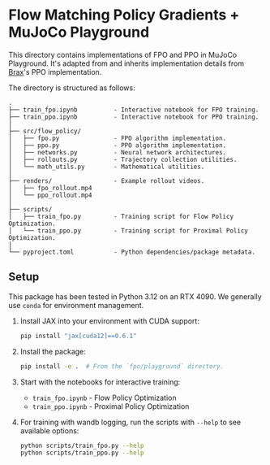 # Flow Matching Policy Gradients + MuJoCo Playground

This directory contains implementations of FPO and PPO in MuJoCo Playground.
It's adapted from and inherits implementation details from
[Brax](https://github.com/google/brax)'s PPO implementation.

The directory is structured as follows:

```
.
├── train_fpo.ipynb          - Interactive notebook for FPO training.
├── train_ppo.ipynb          - Interactive notebook for PPO training.
│
├── src/flow_policy/
│   ├── fpo.py               - FPO algorithm implementation.
│   ├── ppo.py               - PPO algorithm implementation.
│   ├── networks.py          - Neural network architectures.
│   ├── rollouts.py          - Trajectory collection utilities.
│   └── math_utils.py        - Mathematical utilities.
│
├── renders/                 - Example rollout videos.
│   ├── fpo_rollout.mp4
│   └── ppo_rollout.mp4
│
├── scripts/
│   ├── train_fpo.py         - Training script for Flow Policy Optimization.
│   └── train_ppo.py         - Training script for Proximal Policy Optimization.
│
└── pyproject.toml           - Python dependencies/package metadata.
```

## Setup

This package has been tested in Python 3.12 on an RTX 4090. We generally use `conda` for environment management.

1. Install JAX into your environment with CUDA support:

   ```bash
   pip install "jax[cuda12]==0.6.1"
   ```

2. Install the package:

   ```bash
   pip install -e .  # From the `fpo/playground` directory.
   ```

3. Start with the notebooks for interactive training:

   - `train_fpo.ipynb` - Flow Policy Optimization
   - `train_ppo.ipynb` - Proximal Policy Optimization

4. For training with wandb logging, run the scripts with `--help` to see available options:
   ```bash
   python scripts/train_fpo.py --help
   python scripts/train_ppo.py --help
   ```
